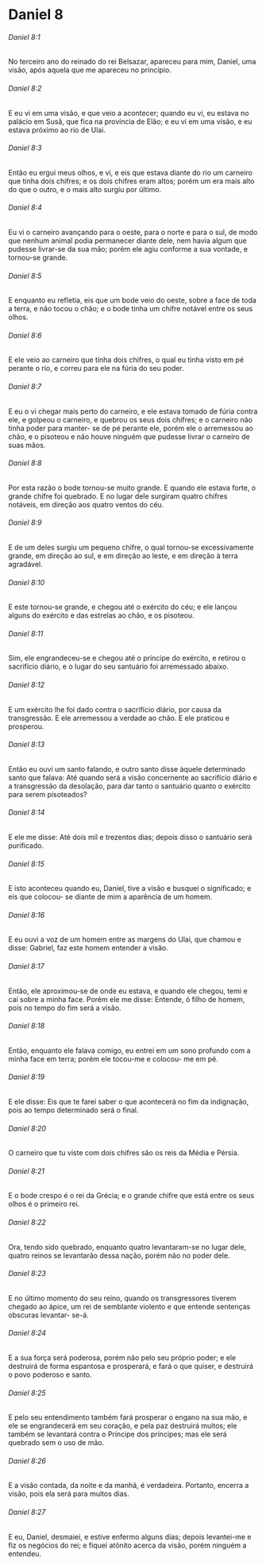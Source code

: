 # Daniel 8

###### Daniel 8:1

No terceiro ano do reinado do rei Belsazar, apareceu para mim, Daniel, uma visão, após aquela que me apareceu no princípio.

###### Daniel 8:2

E eu vi em uma visão, e que veio a acontecer; quando eu vi, eu estava no palácio em Susã, que fica na província de Elão; e eu vi em uma visão, e eu estava próximo ao rio de Ulai.

###### Daniel 8:3

Então eu ergui meus olhos, e vi, e eis que estava diante do rio um carneiro que tinha dois chifres; e os dois chifres eram altos; porém um era mais alto do que o outro, e o mais alto surgiu por último.

###### Daniel 8:4

Eu vi o carneiro avançando para o oeste, para o norte e para o sul, de modo que nenhum animal podia permanecer diante dele, nem havia algum que pudesse livrar-se da sua mão; porém ele agiu conforme a sua vontade, e tornou-se grande.

###### Daniel 8:5

E enquanto eu refletia, eis que um bode veio do oeste, sobre a face de toda a terra, e não tocou o chão; e o bode tinha um chifre notável entre os seus olhos.

###### Daniel 8:6

E ele veio ao carneiro que tinha dois chifres, o qual eu tinha visto em pé perante o rio, e correu para ele na fúria do seu poder.

###### Daniel 8:7

E eu o vi chegar mais perto do carneiro, e ele estava tomado de fúria contra ele, e golpeou o carneiro, e quebrou os seus dois chifres; e o carneiro não tinha poder para manter- se de pé perante ele, porém ele o arremessou ao chão, e o pisoteou e não houve ninguém que pudesse livrar o carneiro de suas mãos.

###### Daniel 8:8

Por esta razão o bode tornou-se muito grande. E quando ele estava forte, o grande chifre foi quebrado. E no lugar dele surgiram quatro chifres notáveis, em direção aos quatro ventos do céu.

###### Daniel 8:9

E de um deles surgiu um pequeno chifre, o qual tornou-se excessivamente grande, em direção ao sul, e em direção ao leste, e em direção à terra agradável.

###### Daniel 8:10

E este tornou-se grande, e chegou até o exército do céu; e ele lançou alguns do exército e das estrelas ao chão, e os pisoteou.

###### Daniel 8:11

Sim, ele engrandeceu-se e chegou até o príncipe do exército, e retirou o sacrifício diário, e o lugar do seu santuário foi arremessado abaixo.

###### Daniel 8:12

E um exército lhe foi dado contra o sacrifício diário, por causa da transgressão. E ele arremessou a verdade ao chão. E ele praticou e prosperou.

###### Daniel 8:13

Então eu ouvi um santo falando, e outro santo disse àquele determinado santo que falava: Até quando será a visão concernente ao sacrifício diário e a transgressão da desolação, para dar tanto o santuário quanto o exército para serem pisoteados?

###### Daniel 8:14

E ele me disse: Até dois mil e trezentos dias; depois disso o santuário será purificado.

###### Daniel 8:15

E isto aconteceu quando eu, Daniel, tive a visão e busquei o significado; e eis que colocou- se diante de mim a aparência de um homem.

###### Daniel 8:16

E eu ouvi a voz de um homem entre as margens do Ulai, que chamou e disse: Gabriel, faz este homem entender a visão.

###### Daniel 8:17

Então, ele aproximou-se de onde eu estava, e quando ele chegou, temi e caí sobre a minha face. Porém ele me disse: Entende, ó filho de homem, pois no tempo do fim será a visão.

###### Daniel 8:18

Então, enquanto ele falava comigo, eu entrei em um sono profundo com a minha face em terra; porém ele tocou-me e colocou- me em pé.

###### Daniel 8:19

E ele disse: Eis que te farei saber o que acontecerá no fim da indignação, pois ao tempo determinado será o final.

###### Daniel 8:20

O carneiro que tu viste com dois chifres são os reis da Média e Pérsia.

###### Daniel 8:21

E o bode crespo é o rei da Grécia; e o grande chifre que está entre os seus olhos é o primeiro rei.

###### Daniel 8:22

Ora, tendo sido quebrado, enquanto quatro levantaram-se no lugar dele, quatro reinos se levantarão dessa nação, porém não no poder dele.

###### Daniel 8:23

E no último momento do seu reino, quando os transgressores tiverem chegado ao ápice, um rei de semblante violento e que entende sentenças obscuras levantar- se-á.

###### Daniel 8:24

E a sua força será poderosa, porém não pelo seu próprio poder; e ele destruirá de forma espantosa e prosperará, e fará o que quiser, e destruirá o povo poderoso e santo.

###### Daniel 8:25

E pelo seu entendimento também fará prosperar o engano na sua mão, e ele se engrandecerá em seu coração, e pela paz destruirá muitos; ele também se levantará contra o Príncipe dos príncipes; mas ele será quebrado sem o uso de mão.

###### Daniel 8:26

E a visão contada, da noite e da manhã, é verdadeira. Portanto, encerra a visão, pois ela será para muitos dias.

###### Daniel 8:27

E eu, Daniel, desmaiei, e estive enfermo alguns dias; depois levantei-me e fiz os negócios do rei; e fiquei atônito acerca da visão, porém ninguém a entendeu.

